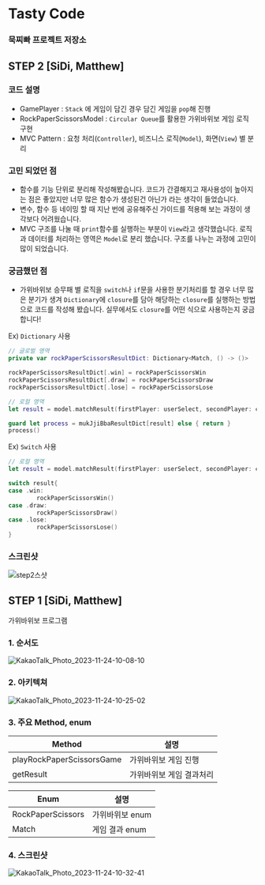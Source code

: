 # Tasty Code

### 묵찌빠 프로젝트 저장소

## STEP 2 [SiDi, Matthew]

### 코드 설명

- GamePlayer : `Stack` 에 게임이 담긴 경우 담긴 게임을 `pop`해 진행
- RockPaperScissorsModel : `Circular Queue`를 활용한 가위바위보 게임 로직 구현
- MVC Pattern : 요청 처리(`Controller`), 비즈니스 로직(`Model`), 화면(`View`) 별 분리

### 고민 되었던 점

- 함수를 기능 단위로 분리해 작성해봤습니다. 코드가 간결해지고 재사용성이 높아지는 점은 좋았지만 너무 많은 함수가 생성된건 아닌가 라는 생각이 들었습니다.
- 변수, 함수 등 네이밍 할 때 지난 번에 공유해주신 가이드를 적용해 보는 과정이 생각보다 어려웠습니다.
- MVC 구조를 나눌 때 `print`함수를 실행하는 부분이 `View`라고 생각했습니다. 로직과 데이터를 처리하는 영역은 `Model`로 분리 했습니다. 구조를 나누는 과정에 고민이 많이 되었습니다.

### 궁금했던 점

- 가위바위보 승무패 별 로직을 `switch`나 `if`문을 사용한 분기처리를 할 경우 너무 많은 분기가 생겨 `Dictionary`에 `closure`를 담아 해당하는 `closure`를 실행하는 방법으로 코드를 작성해 봤습니다. 실무에서도 `closure`를 어떤 식으로 사용하는지 궁금 합니다!

Ex) `Dictionary` 사용

```swift
// 글로벌 영역
private var rockPaperScissorsResultDict: Dictionary<Match, () -> ()>

rockPaperScissorsResultDict[.win] = rockPaperScissorsWin
rockPaperScissorsResultDict[.draw] = rockPaperScissorsDraw
rockPaperScissorsResultDict[.lose] = rockPaperScissorsLose

// 로컬 영역
let result = model.matchResult(firstPlayer: userSelect, secondPlayer: computerSelect)

guard let process = mukJjiBbaResultDict[result] else { return }
process()

```

Ex) `Switch` 사용

```swift
// 로컬 영역
let result = model.matchResult(firstPlayer: userSelect, secondPlayer: computerSelect)

switch result{
case .win:
		rockPaperScissorsWin()
case .draw:
		rockPaperScissorsDraw()
case .lose:
		rockPaperScissorsLose()
}
```

### 스크린샷

![step2스샷](https://github.com/jus1234/ios-rock-scissor-paper/assets/47639904/3099abfb-cd96-4ac2-934b-3827f5485bb0)


## STEP 1 [SiDi, Matthew]

가위바위보 프로그램

### 1. 순서도
![KakaoTalk_Photo_2023-11-24-10-08-10](https://github.com/jus1234/ios-rock-scissor-paper/assets/130636633/4e2866b9-a7f7-4da7-9121-d5cec457b4d7)


    
### 2. 아키텍쳐
![KakaoTalk_Photo_2023-11-24-10-25-02](https://github.com/jus1234/ios-rock-scissor-paper/assets/130636633/a0188322-b630-4aa8-88dc-6a06e1983e2f)


    
### 3. 주요 Method, enum
    
| Method | 설명 |
| --- | --- |
| playRockPaperScissorsGame | 가위바위보 게임 진행 |
| getResult | 가위바위보 게임 결과처리 |

| Enum | 설명 |
| --- | --- |
| RockPaperScissors | 가위바위보 enum |
| Match | 게임 결과 enum |

### 4. 스크린샷
![KakaoTalk_Photo_2023-11-24-10-32-41](https://github.com/jus1234/ios-rock-scissor-paper/assets/130636633/1c0b0ed2-35e5-4987-8d4a-1c049eaa6596)

